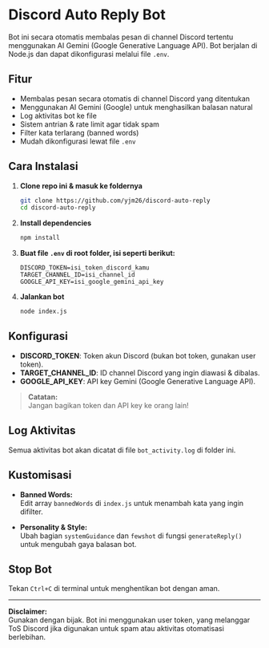 # Discord Auto Reply Bot

Bot ini secara otomatis membalas pesan di channel Discord tertentu menggunakan AI Gemini (Google Generative Language API). Bot berjalan di Node.js dan dapat dikonfigurasi melalui file `.env`.

## Fitur

- Membalas pesan secara otomatis di channel Discord yang ditentukan
- Menggunakan AI Gemini (Google) untuk menghasilkan balasan natural
- Log aktivitas bot ke file
- Sistem antrian & rate limit agar tidak spam
- Filter kata terlarang (banned words)
- Mudah dikonfigurasi lewat file `.env`

## Cara Instalasi

1. **Clone repo ini & masuk ke foldernya**
    ```bash
    git clone https://github.com/yjm26/discord-auto-reply
    cd discord-auto-reply
    ```

2. **Install dependencies**
    ```bash
    npm install
    ```

3. **Buat file `.env` di root folder, isi seperti berikut:**
    ```
    DISCORD_TOKEN=isi_token_discord_kamu
    TARGET_CHANNEL_ID=isi_channel_id
    GOOGLE_API_KEY=isi_google_gemini_api_key
    ```

4. **Jalankan bot**
    ```bash
    node index.js
    ```

## Konfigurasi

- **DISCORD_TOKEN**: Token akun Discord (bukan bot token, gunakan user token).
- **TARGET_CHANNEL_ID**: ID channel Discord yang ingin diawasi & dibalas.
- **GOOGLE_API_KEY**: API key Gemini (Google Generative Language API).

> **Catatan:**  
> Jangan bagikan token dan API key ke orang lain!

## Log Aktivitas

Semua aktivitas bot akan dicatat di file `bot_activity.log` di folder ini.

## Kustomisasi

- **Banned Words:**  
  Edit array `bannedWords` di `index.js` untuk menambah kata yang ingin difilter.

- **Personality & Style:**  
  Ubah bagian `systemGuidance` dan `fewshot` di fungsi `generateReply()` untuk mengubah gaya balasan bot.

## Stop Bot

Tekan `Ctrl+C` di terminal untuk menghentikan bot dengan aman.

---

**Disclaimer:**  
Gunakan dengan bijak. Bot ini menggunakan user token, yang melanggar ToS Discord jika digunakan untuk spam atau aktivitas otomatisasi berlebihan.
